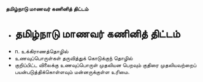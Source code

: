 **தமிழ்நாடு மாணவர் கணினித் திட்டம்**
- # தமிழ்நாடு மாணவர் கணினித் திட்டம்
- n. உக்கிராணத்தொழில்
- உணவுப்பொருள்கள் தருவித்துக் கொடுக்குந் தொழில்
- குறிப்பிட்ட விலைக்கு உணவுப்பொருள் முதலியன பெறவும் குதிரை முதலியவற்றைப் பயன்படுத்திக்கொள்ளவும் மன்னருக்குள்ள உரிமை.

